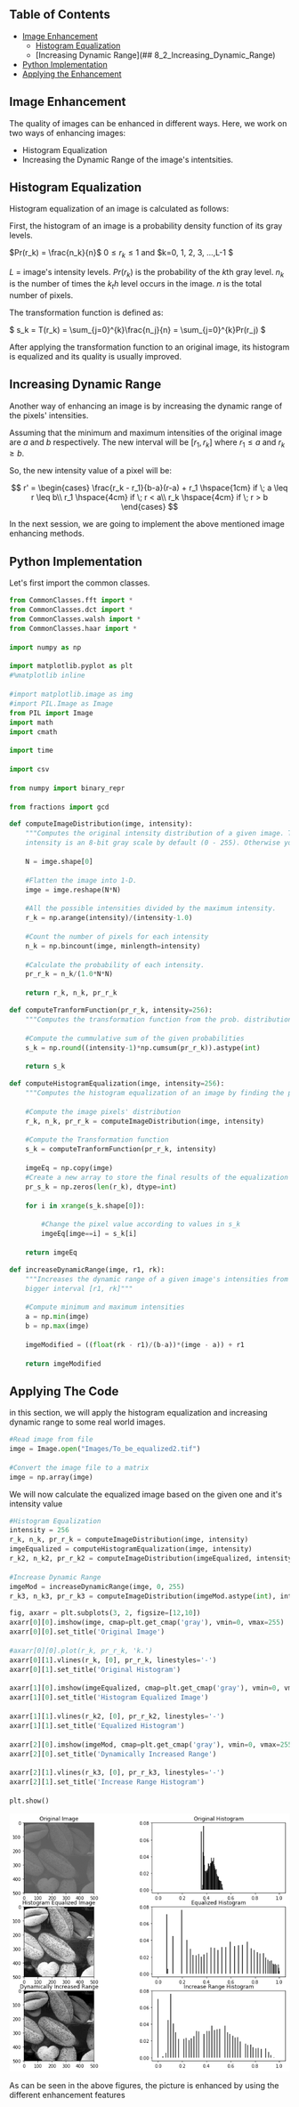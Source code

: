 ## Table of Contents
* [Image Enhancement](#Enhancement)
    * [Histogram Equalization](#8_1_Histogram_Equalization)
    * [Increasing Dynamic Range](## 8_2_Increasing_Dynamic_Range)
* [Python Implementation](#Implementation)
* [Applying the Enhancement](#Applying)

<a id="Enhancement"></a>
## Image Enhancement

The quality of images can be enhanced in different ways. Here, we work on two ways of enhancing images:
* Histogram Equalization
* Increasing the Dynamic Range of the image's intentsities.

<a id="Histogram"></a>
## Histogram Equalization

Histogram equalization of an image is calculated as follows:

First, the histogram of an image is a probability density function of its gray levels.

$Pr(r_k) = \frac{n_k}{n}$       $0 \leq r_k \leq 1$ and $k=0, 1, 2, 3, ...,L-1 $ 

$L$ = image's intensity levels. $Pr(r_k)$ is the probability of the $k$th gray level. $n_k$ is the number of times the $k_th$ level occurs in the image. $n$ is the total number of pixels.

The transformation function is defined as:

$ s_k = T(r_k) = \sum_{j=0}^{k}\frac{n_j}{n} = \sum_{j=0}^{k}Pr(r_j) $

After applying the transformation function to an original image, its histogram is equalized and its quality is usually improved.

<a id="Range"></a>
## Increasing Dynamic Range

Another way of enhancing an image is by increasing the dynamic range of the pixels' intensities.

Assuming that the minimum and maximum intensities of the original image are $a$ and $b$ respectively. The new interval will be $[r_1, r_k]$ where $r_1 \leq a$  and $r_k \geq b$.

So, the new intensity value of a pixel will be:

$$
r' = 
\begin{cases}
\frac{r_k - r_1}{b-a}(r-a) + r_1 \hspace{1cm} if  \; a \leq r \leq b\\
r_1 \hspace{4cm} if \; r < a\\
r_k \hspace{4cm} if \; r > b
\end{cases}
$$

 

In the next session, we are going to implement the above mentioned image enhancing methods.

<a id="Implementation"></a>
## Python Implementation

Let's first import the common classes.


```python
from CommonClasses.fft import *
from CommonClasses.dct import *
from CommonClasses.walsh import *
from CommonClasses.haar import *

import numpy as np

import matplotlib.pyplot as plt
#%matplotlib inline

#import matplotlib.image as img
#import PIL.Image as Image 
from PIL import Image
import math
import cmath

import time

import csv

from numpy import binary_repr

from fractions import gcd
```


```python
def computeImageDistribution(imge, intensity):
    """Computes the original intensity distribution of a given image. The image's 
    intensity is an 8-bit gray scale by default (0 - 255). Otherwise you can change it."""
    
    N = imge.shape[0]
    
    #Flatten the image into 1-D.
    imge = imge.reshape(N*N)
    
    #All the possible intensities divided by the maximum intensity.
    r_k = np.arange(intensity)/(intensity-1.0)
    
    #Count the number of pixels for each intensity
    n_k = np.bincount(imge, minlength=intensity)
    
    #Calculate the probability of each intensity.
    pr_r_k = n_k/(1.0*N*N)
    
    return r_k, n_k, pr_r_k

```


```python
def computeTranformFunction(pr_r_k, intensity=256):
    """Computes the transformation function from the prob. distribution of the given image.""" 
    
    #Compute the cummulative sum of the given probabilities
    s_k = np.round((intensity-1)*np.cumsum(pr_r_k)).astype(int)
    
    return s_k
```


```python
def computeHistogramEqualization(imge, intensity=256):
    """Computes the histogram equalization of an image by finding the probabilities of s_k."""

    #Compute the image pixels' distribution
    r_k, n_k, pr_r_k = computeImageDistribution(imge, intensity)
    
    #Compute the Transformation function
    s_k = computeTranformFunction(pr_r_k, intensity)
    
    imgeEq = np.copy(imge)
    #Create a new array to store the final results of the equalization
    pr_s_k = np.zeros(len(r_k), dtype=int)
    
    for i in xrange(s_k.shape[0]):
        
        #Change the pixel value according to values in s_k
        imgeEq[imge==i] = s_k[i]
        
    return imgeEq
```


```python
def increaseDynamicRange(imge, r1, rk):
    """Increases the dynamic range of a given image's intensities from [a, b] to 
    bigger interval [r1, rk]"""
    
    #Compute minimum and maximum intensities
    a = np.min(imge)
    b = np.max(imge)
    
    imgeModified = ((float(rk - r1)/(b-a))*(imge - a)) + r1
    
    return imgeModified
```

<a id="Applying"></a>
## Applying The Code

in this section, we will apply the histogram equalization and increasing dynamic range to some real world images.


```python
#Read image from file
imge = Image.open("Images/To_be_equalized2.tif")

#Convert the image file to a matrix
imge = np.array(imge)
```

We will now calculate the equalized image based on the given one and it's intensity value


```python
#Histogram Equalization
intensity = 256
r_k, n_k, pr_r_k = computeImageDistribution(imge, intensity)
imgeEqualized = computeHistogramEqualization(imge, intensity)
r_k2, n_k2, pr_r_k2 = computeImageDistribution(imgeEqualized, intensity)

#Increase Dynamic Range
imgeMod = increaseDynamicRange(imge, 0, 255)
r_k3, n_k3, pr_r_k3 = computeImageDistribution(imgeMod.astype(int), intensity)
```


```python
fig, axarr = plt.subplots(3, 2, figsize=[12,10])
axarr[0][0].imshow(imge, cmap=plt.get_cmap('gray'), vmin=0, vmax=255)
axarr[0][0].set_title('Original Image')

#axarr[0][0].plot(r_k, pr_r_k, 'k.')
axarr[0][1].vlines(r_k, [0], pr_r_k, linestyles='-')
axarr[0][1].set_title('Original Histogram')

axarr[1][0].imshow(imgeEqualized, cmap=plt.get_cmap('gray'), vmin=0, vmax=255)
axarr[1][0].set_title('Histogram Equalized Image')

axarr[1][1].vlines(r_k2, [0], pr_r_k2, linestyles='-')
axarr[1][1].set_title('Equalized Histogram')

axarr[2][0].imshow(imgeMod, cmap=plt.get_cmap('gray'), vmin=0, vmax=255)
axarr[2][0].set_title('Dynamically Increased Range')

axarr[2][1].vlines(r_k3, [0], pr_r_k3, linestyles='-')
axarr[2][1].set_title('Increase Range Histogram')

plt.show()
```


![png](https://raw.githubusercontent.com/tesfagabir/tesfagabir.github.io/master/assets/images/2016-12-09-Implementing-Image-Enhancements-in-Python_21_0.png)


As can be seen in the above figures, the picture is enhanced by using the different enhancement features
